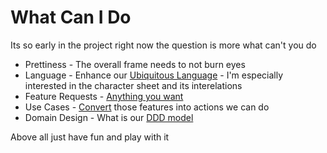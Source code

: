 # What Can I Do

Its so early in the project right now the question is more what can't you do

- Prettiness - The overall frame needs to not burn eyes
- Language - Enhance our [Ubiquitous Language](https://github.com/robinkemp/WitchesHat/blob/main/Docs/UbiquitousLanguage.md "Ubiquitous Language") - I'm especially interested in the character sheet and its interelations
- Feature Requests - [Anything you want](https://github.com/robinkemp/WitchesHat/blob/main/Docs/FeatureRequests.md "Feature Requests")
- Use Cases - [Convert](https://github.com/robinkemp/WitchesHat/blob/main/Docs/UseCases.md "Use Cases") those features into actions we can do
- Domain Design - What is our [DDD model](https://github.com/robinkemp/WitchesHat/blob/main/Docs/Domain.md "Domain")

Above all just have fun and play with it
